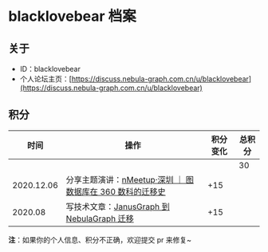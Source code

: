 # blacklovebear 档案

## 关于

- ID：blacklovebear
- 个人论坛主页：[https://discuss.nebula-graph.com.cn/u/blacklovebear](https://discuss.nebula-graph.com.cn/u/blacklovebear)

## 积分

| 时间 | 操作 | 积分变化 | 总积分  |
| --- | --- | --- | --- |
|  |  |  | 30 |
| 2020.12.06 | 分享主题演讲：[nMeetup·深圳 ｜ 图数据库在 360 数科的迁移史](https://www.bilibili.com/video/BV145411G76R?spm_id_from=333.999.0.0) | +15 |  |
| 2020.08 | 写技术文章：[JanusGraph 到 NebulaGraph 迁移](https://discuss.nebula-graph.com.cn/t/topic/1172)​ ​| +15 |  |


**注**：如果你的个人信息、积分不正确，欢迎提交 pr 来修复~